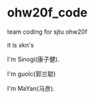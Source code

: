 # ohw20f_code
team coding for sjtu ohw20f

it is xkn's  

I'm Sinogi(康子健).

I'm guolc(郭兰聪)
    
I'm MaYan(马彦).
